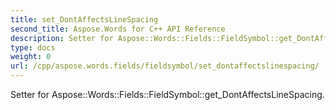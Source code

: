```yaml
---
title: set_DontAffectsLineSpacing
second_title: Aspose.Words for C++ API Reference
description: Setter for Aspose::Words::Fields::FieldSymbol::get_DontAffectsLineSpacing. 
type: docs
weight: 0
url: /cpp/aspose.words.fields/fieldsymbol/set_dontaffectslinespacing/
---
```


Setter for Aspose::Words::Fields::FieldSymbol::get_DontAffectsLineSpacing. 

